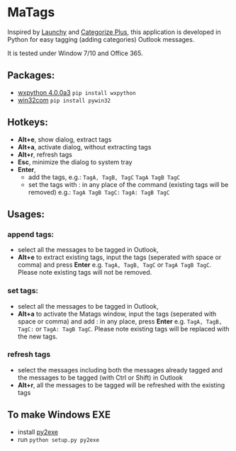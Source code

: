 # MaTags
Inspired by [Launchy](https://launchy.net/) and [Categorize Plus](https://www.veranosoft.com/), this application is developed in Python for easy tagging (adding categories) Outlook messages.

It is tested under Window 7/10 and Office 365.

## Packages:
+ [wxpython 4.0.0a3](http://wxpython.org/)
    `pip install wxpython`
+ [win32com](https://pypi.python.org/pypi/pywin32)
    `pip install pywin32`

## Hotkeys:
+ **Alt+e**, show dialog, extract tags
+ **Alt+a**, activate dialog, without extracting tags
+ **Alt+r**, refresh tags
+ **Esc**, minimize the dialog to system tray
+ **Enter**, 
    - add the tags, 
            e.g.:
                `TagA, TagB, TagC`
                `TagA TagB TagC`
    - set the tags with : in any place of the command 
        (existing tags will be removed)
            e.g.:
                `TagA TagB TagC:`
                `TagA: TagB TagC`
## Usages:
### append tags:
- select all the messages to be tagged in Outlook,
- **Alt+e** to extract existing tags, input the tags (seperated with space or comma) and press **Enter**
e.g. `TagA, TagB, TagC` or `TagA TagB TagC`. 
Please note existing tags will not be removed.

### set tags:
- select all the messages to be tagged in Outlook,
- **Alt+a** to activate the Matags window, 
input the tags (seperated with space or comma) and add : in any place, press **Enter**
e.g. `TagA, TagB, TagC:` or `TagA: TagB TagC`. 
Please note existing tags will be replaced with the new tags.

### refresh tags
- select the messages including both the messages already tagged and the messages to be tagged (with Ctrl or Shift) in Outlook 
- **Alt+r**, all the messages to be tagged will be refreshed with the existing tags

## To make Windows EXE
- install [py2exe](http://py2exe.org/)
- run `python setup.py py2exe`